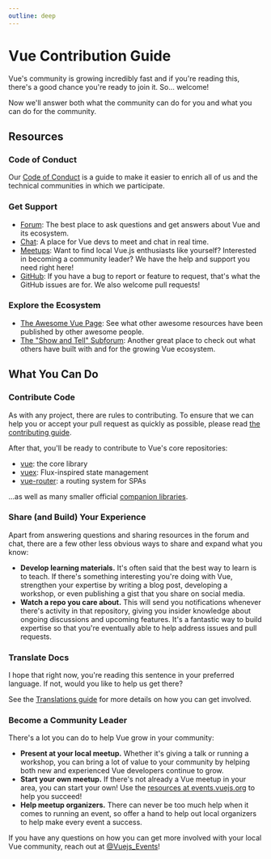 ```yaml
---
outline: deep
---
```


# Vue Contribution Guide

Vue's community is growing incredibly fast and if you're reading this, there's a good chance you're ready to join it. So... welcome!

Now we'll answer both what the community can do for you and what you can do for the community.

## Resources

### Code of Conduct

Our [Code of Conduct](/about/coc) is a guide to make it easier to enrich all of us and the technical communities in which we participate.

### Get Support

- [Forum](https://forum.vuejs.org/): The best place to ask questions and get answers about Vue and its ecosystem.
- [Chat](https://chat.vuejs.org/): A place for Vue devs to meet and chat in real time.
- [Meetups](https://events.vuejs.org/meetups): Want to find local Vue.js enthusiasts like yourself? Interested in becoming a community leader? We have the help and support you need right here!
- [GitHub](https://github.com/vuejs): If you have a bug to report or feature to request, that's what the GitHub issues are for. We also welcome pull requests!

### Explore the Ecosystem

- [The Awesome Vue Page](https://github.com/vuejs/awesome-vue): See what other awesome resources have been published by other awesome people.
- [The "Show and Tell" Subforum](https://forum.vuejs.org/c/show-and-tell): Another great place to check out what others have built with and for the growing Vue ecosystem.

## What You Can Do

### Contribute Code

As with any project, there are rules to contributing. To ensure that we can help you or accept your pull request as quickly as possible, please read [the contributing guide](https://github.com/vuejs/vue/blob/dev/.github/CONTRIBUTING.md).

After that, you'll be ready to contribute to Vue's core repositories:

- [vue](https://github.com/vuejs/vue): the core library
- [vuex](https://github.com/vuejs/vuex): Flux-inspired state management
- [vue-router](https://github.com/vuejs/vue-router): a routing system for SPAs

...as well as many smaller official [companion libraries](https://github.com/vuejs).

### Share (and Build) Your Experience

Apart from answering questions and sharing resources in the forum and chat, there are a few other less obvious ways to share and expand what you know:

- **Develop learning materials.** It's often said that the best way to learn is to teach. If there's something interesting you're doing with Vue, strengthen your expertise by writing a blog post, developing a workshop, or even publishing a gist that you share on social media.
- **Watch a repo you care about.** This will send you notifications whenever there's activity in that repository, giving you insider knowledge about ongoing discussions and upcoming features. It's a fantastic way to build expertise so that you're eventually able to help address issues and pull requests.

### Translate Docs

I hope that right now, you're reading this sentence in your preferred language. If not, would you like to help us get there?

See the [Translations guide](/translations/#contributing-to-translations) for more details on how you can get involved.

### Become a Community Leader

There's a lot you can do to help Vue grow in your community:

- **Present at your local meetup.** Whether it's giving a talk or running a workshop, you can bring a lot of value to your community by helping both new and experienced Vue developers continue to grow.
- **Start your own meetup.** If there's not already a Vue meetup in your area, you can start your own! Use the [resources at events.vuejs.org](https://events.vuejs.org/resources/#getting-started) to help you succeed!
- **Help meetup organizers.** There can never be too much help when it comes to running an event, so offer a hand to help out local organizers to help make every event a success.

If you have any questions on how you can get more involved with your local Vue community, reach out at [@Vuejs_Events](https://www.twitter.com/vuejs_events)!
